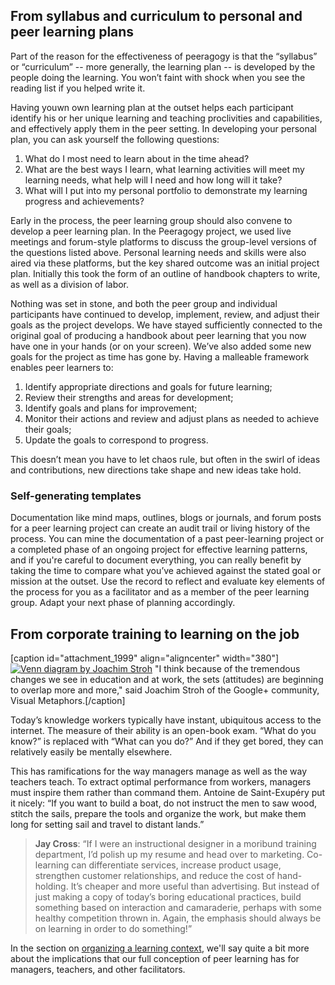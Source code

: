From syllabus and curriculum to personal and peer learning plans
----------------------------------------------------------------

Part of the reason for the effectiveness of peeragogy is that the
“syllabus” or “curriculum” -- more generally, the learning plan -- is
developed by the people doing the learning. You won’t faint with shock
when you see the reading list if you helped write it.

Having youwn own learning plan at the outset helps each participant
identify his or her unique learning and teaching proclivities and
capabilities, and effectively apply them in the peer setting. In
developing your personal plan, you can ask yourself the following
questions:

1.  What do I most need to learn about in the time ahead?
2.  What are the best ways I learn, what learning activities will meet
    my learning needs, what help will I need and how long will it take?
3.  What will I put into my personal portfolio to demonstrate my
    learning progress and achievements?

Early in the process, the peer learning group should also convene to
develop a peer learning plan. In the Peeragogy project, we used live
meetings and forum-style platforms to discuss the group-level versions
of the questions listed above. Personal learning needs and skills were
also aired via these platforms, but the key shared outcome was an
initial project plan. Initially this took the form of an outline of
handbook chapters to write, as well as a division of labor.

Nothing was set in stone, and both the peer group and individual
participants have continued to develop, implement, review, and adjust
their goals as the project develops. We have stayed sufficiently
connected to the original goal of producing a handbook about peer
learning that you now have one in your hands (or on your screen). We’ve
also added some new goals for the project as time has gone by. Having a
malleable framework enables peer learners to:

1.  Identify appropriate directions and goals for future learning;
2.  Review their strengths and areas for development;
3.  Identify goals and plans for improvement;
4.  Monitor their actions and review and adjust plans as needed to
    achieve their goals;
5.  Update the goals to correspond to progress.

This doesn’t mean you have to let chaos rule, but often in the swirl of
ideas and contributions, new directions take shape and new ideas take
hold.

### Self-generating templates

Documentation like mind maps, outlines, blogs or journals, and forum
posts for a peer learning project can create an audit trail or living
history of the process. You can mine the documentation of a past
peer-learning project or a completed phase of an ongoing project for
effective learning patterns, and if you're careful to document
everything, you can really benefit by taking the time to compare what
you’ve achieved against the stated goal or mission at the outset. Use
the record to reflect and evaluate key elements of the process for you
as a facilitator and as a member of the peer learning group. Adapt your
next phase of planning accordingly.

From corporate training to learning on the job
----------------------------------------------

[caption id="attachment\_1999" align="aligncenter" width="380"][![Venn
diagram by Joachim
Stroh](http://peeragogy.org/wp-content/uploads/2012/12/learn.png)](http://peeragogy.org/peer-learning-overview/learn-2/)
"I think because of the tremendous changes we see in education and at
work, the sets (attitudes) are beginning to overlap more and more," said
Joachim Stroh of the Google+ community, Visual Metaphors.[/caption]

Today’s knowledge workers typically have instant, ubiquitous access to
the internet. The measure of their ability is an open-book exam. “What
do you know?” is replaced with “What can you do?” And if they get bored,
they can relatively easily be mentally elsewhere.

This has ramifications for the way managers manage as well as the way
teachers teach. To extract optimal performance from workers, managers
must inspire them rather than command them. Antoine de Saint-Exupéry put
it nicely: “If you want to build a boat, do not instruct the men to saw
wood, stitch the sails, prepare the tools and organize the work, but
make them long for setting sail and travel to distant lands.”

> **Jay Cross**: “If I were an instructional designer in a moribund
> training department, I’d polish up my resume and head over to
> marketing. Co-learning can differentiate services, increase product
> usage, strengthen customer relationships, and reduce the cost of
> hand-holding. It’s cheaper and more useful than advertising. But
> instead of just making a copy of today’s boring educational practices,
> build something based on interaction and camaraderie, perhaps with
> some healthy competition thrown in. Again, the emphasis should always
> be on learning in order to do something!”

In the section on [organizing a learning
context](http://peeragogy.org/organize/ "Organize"), we'll say quite a
bit more about the implications that our full conception of peer
learning has for managers, teachers, and other facilitators.
